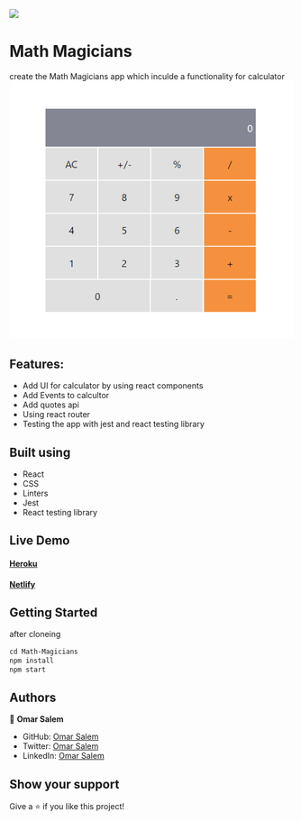 ![](https://img.shields.io/badge/Microverse-blueviolet)

# Math Magicians
create the Math Magicians app which inculde a functionality for calculator
![screenshot](./src/assets/screen.png)

## Features:
- Add UI for calculator by using react components
- Add Events to calcultor
- Add quotes api
- Using react router
- Testing the app with jest and react testing library 

## Built using

- React
- CSS
- Linters
- Jest
- React testing library

## Live Demo
#### [Heroku](https://mathmagicians0.herokuapp.com/)
#### [Netlify](https://math-magicans.netlify.app/)

## Getting Started

after cloneing

```
cd Math-Magicians
npm install
npm start
```


## Authors

👤 **Omar Salem**

- GitHub: [Omar Salem](https://github.com/omarsalem7)
- Twitter: [Omar Salem](https://twitter.com/Omar80491499)
- LinkedIn: [Omar Salem](https://www.linkedin.com/in/omar-salem-a6945b177/)


## Show your support

Give a ⭐️ if you like this project!
